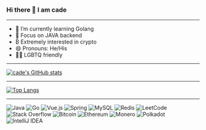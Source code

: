 ### Hi there 👋 I am **cade**
***

- 🌱 I’m currently learning Golang
- 💬 Focus on JAVA backend
- ₿ Extremely interested in crypto 
- 😄 Pronouns: He/His
- 🏳️‍🌈 LGBTQ friendly
***
[![cade's GitHub stats](https://github-readme-stats.vercel.app/api?username=CadeYu)](https://github.com/anuraghazra/github-readme-stats)

***
[![Top Langs](https://github-readme-stats.vercel.app/api/top-langs/?username=CadeYu)](https://github.com/anuraghazra/github-readme-stats)
***
 ![Java](https://img.shields.io/badge/java-%23ED8B00.svg?style=for-the-badge&logo=java&logoColor=white)
 ![Go](https://img.shields.io/badge/go-%2300ADD8.svg?style=for-the-badge&logo=go&logoColor=white)
 ![Vue.js](https://img.shields.io/badge/vuejs-%2335495e.svg?style=for-the-badge&logo=vuedotjs&logoColor=%234FC08D)
 ![Spring](https://img.shields.io/badge/spring-%236DB33F.svg?style=for-the-badge&logo=spring&logoColor=white)
 ![MySQL](https://img.shields.io/badge/mysql-%2300f.svg?style=for-the-badge&logo=mysql&logoColor=white)
 ![Redis](https://img.shields.io/badge/redis-%23DD0031.svg?style=for-the-badge&logo=redis&logoColor=white)
 ![LeetCode](https://img.shields.io/badge/LeetCode-000000?style=for-the-badge&logo=LeetCode&logoColor=#d16c06)
 ![Stack Overflow](https://img.shields.io/badge/-Stackoverflow-FE7A16?style=for-the-badge&logo=stack-overflow&logoColor=white)
 ![Bitcoin](https://img.shields.io/badge/Bitcoin-000?style=for-the-badge&logo=bitcoin&logoColor=white)
 ![Ethereum](https://img.shields.io/badge/Ethereum-3C3C3D?style=for-the-badge&logo=Ethereum&logoColor=white)
 ![Monero](https://img.shields.io/badge/monero-FF6600?style=for-the-badge&logo=monero&logoColor=white)
 ![Polkadot](https://img.shields.io/badge/polkadot-E6007A?style=for-the-badge&logo=polkadot&logoColor=white)
 ![IntelliJ IDEA](https://img.shields.io/badge/IntelliJIDEA-000000.svg?style=for-the-badge&logo=intellij-idea&logoColor=white)
 
 
